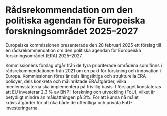 # Rådsrekommendation om den politiska agendan för Europeiska forskningsområdet 2025–2027

Europeiska kommissionen presenterade den 28 februari 2025 ett förslag till en
rådsrekommendation om den politiska agendan för Europeiska forskningsområdet (ERA) 2025–2027.

Kommissionens förslag utgår från de fyra prioriterade områdena som finns i rådsrekommendationen från 2021 om en pakt för forskning och innovation i Europa. Kommissionen föreslår dels långsiktiga och strukturella ERA-policyer, dels konkreta och målinriktade ERAåtgärder, vilka medlemsstaterna ska implementera på frivillig basis. I förslaget konstateras att EU investerar 2,3 % av BNP i forskning och utveckling (FoU), vilket är betydligt mindre än målsättningen på 3%. För att kunna nå målet krävs åtgärder för att öka både de offentliga och privata FoU-investeringarna.
